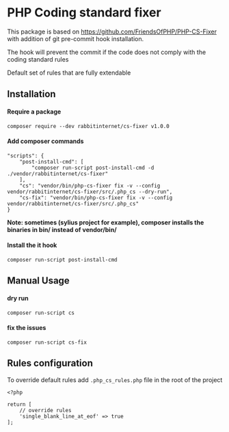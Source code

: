 # PHP Coding standard fixer

This package is based on https://github.com/FriendsOfPHP/PHP-CS-Fixer with addition of git pre-commit hook installation.

The hook will prevent the commit if the code does not comply with the coding standard rules

Default set of rules that are fully extendable

## Installation

#### Require a package
```
composer require --dev rabbitinternet/cs-fixer v1.0.0
```

#### Add composer commands
```
"scripts": {
    "post-install-cmd": [
        "composer run-script post-install-cmd -d ./vendor/rabbitinternet/cs-fixer"
    ],
    "cs": "vendor/bin/php-cs-fixer fix -v --config vendor/rabbitinternet/cs-fixer/src/.php_cs --dry-run",
    "cs-fix": "vendor/bin/php-cs-fixer fix -v --config vendor/rabbitinternet/cs-fixer/src/.php_cs"
}
```

**Note: sometimes (sylius project for example), composer installs the binaries in bin/ instead of vendor/bin/**


#### Install the it hook
```
composer run-script post-install-cmd
```

## Manual Usage

#### dry run
```
composer run-script cs
```

#### fix the issues
```
composer run-script cs-fix
```

## Rules configuration

To override default rules add `.php_cs_rules.php` file in the root of the project

```
<?php

return [
    // override rules
    'single_blank_line_at_eof' => true
];

```
